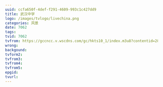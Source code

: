 ```yaml
---
uuid: ccfa650f-4def-f291-4609-993c1c427dd9
title: 武汉中学
logo: /images/tvlogo/livechina.png
categories: 风景
date: 7062
tags:
tvid: 7062
tvfrom: https://gccncc.v.wscdns.com/gc/hkts10_1/index.m3u8?contentid=2820180516001
wrong:
backgound:
tvform2:
tvfrom3:
tvfrom4:
tvfrom5:
epgid:
tvurl:
---
```

